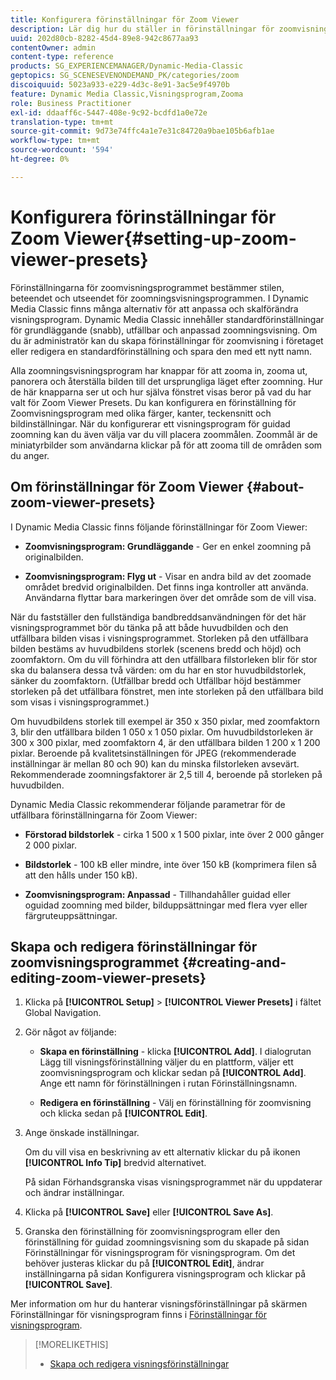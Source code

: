 ```yaml
---
title: Konfigurera förinställningar för Zoom Viewer
description: Lär dig hur du ställer in förinställningar för zoomvisningsprogrammet.
uuid: 202d80cb-8282-45d4-89e8-942c8677aa93
contentOwner: admin
content-type: reference
products: SG_EXPERIENCEMANAGER/Dynamic-Media-Classic
geptopics: SG_SCENESEVENONDEMAND_PK/categories/zoom
discoiquuid: 5023a933-e229-4d3c-8e91-3ac5e9f4970b
feature: Dynamic Media Classic,Visningsprogram,Zooma
role: Business Practitioner
exl-id: ddaaff6c-5447-408e-9c92-bcdfd1a0e72e
translation-type: tm+mt
source-git-commit: 9d73e74ffc4a1e7e31c84720a9bae105b6afb1ae
workflow-type: tm+mt
source-wordcount: '594'
ht-degree: 0%

---
```


# Konfigurera förinställningar för Zoom Viewer{#setting-up-zoom-viewer-presets}

Förinställningarna för zoomvisningsprogrammet bestämmer stilen, beteendet och utseendet för zoomningsvisningsprogrammen. I Dynamic Media Classic finns många alternativ för att anpassa och skalförändra visningsprogram. Dynamic Media Classic innehåller standardförinställningar för grundläggande (snabb), utfällbar och anpassad zoomningsvisning. Om du är administratör kan du skapa förinställningar för zoomvisning i företaget eller redigera en standardförinställning och spara den med ett nytt namn.

Alla zoomningsvisningsprogram har knappar för att zooma in, zooma ut, panorera och återställa bilden till det ursprungliga läget efter zoomning. Hur de här knapparna ser ut och hur själva fönstret visas beror på vad du har valt för Zoom Viewer Presets. Du kan konfigurera en förinställning för Zoomvisningsprogram med olika färger, kanter, teckensnitt och bildinställningar. När du konfigurerar ett visningsprogram för guidad zoomning kan du även välja var du vill placera zoommålen. Zoommål är de miniatyrbilder som användarna klickar på för att zooma till de områden som du anger.

## Om förinställningar för Zoom Viewer {#about-zoom-viewer-presets}

I Dynamic Media Classic finns följande förinställningar för Zoom Viewer:

* **Zoomvisningsprogram: Grundläggande**  - Ger en enkel zoomning på originalbilden.

* **Zoomvisningsprogram: Flyg ut**  - Visar en andra bild av det zoomade området bredvid originalbilden. Det finns inga kontroller att använda. Användarna flyttar bara markeringen över det område som de vill visa.

När du fastställer den fullständiga bandbreddsanvändningen för det här visningsprogrammet bör du tänka på att både huvudbilden och den utfällbara bilden visas i visningsprogrammet. Storleken på den utfällbara bilden bestäms av huvudbildens storlek (scenens bredd och höjd) och zoomfaktorn. Om du vill förhindra att den utfällbara filstorleken blir för stor ska du balansera dessa två värden: om du har en stor huvudbildstorlek, sänker du zoomfaktorn. (Utfällbar bredd och Utfällbar höjd bestämmer storleken på det utfällbara fönstret, men inte storleken på den utfällbara bild som visas i visningsprogrammet.)

Om huvudbildens storlek till exempel är 350 x 350 pixlar, med zoomfaktorn 3, blir den utfällbara bilden 1 050 x 1 050 pixlar. Om huvudbildstorleken är 300 x 300 pixlar, med zoomfaktorn 4, är den utfällbara bilden 1 200 x 1 200 pixlar. Beroende på kvalitetsinställningen för JPEG (rekommenderade inställningar är mellan 80 och 90) kan du minska filstorleken avsevärt. Rekommenderade zoomningsfaktorer är 2,5 till 4, beroende på storleken på huvudbilden.

Dynamic Media Classic rekommenderar följande parametrar för de utfällbara förinställningarna för Zoom Viewer:

* **Förstorad bildstorlek**  - cirka 1 500 x 1 500 pixlar, inte över 2 000 gånger 2 000 pixlar.

* **Bildstorlek**  - 100 kB eller mindre, inte över 150 kB (komprimera filen så att den hålls under 150 kB).

* **Zoomvisningsprogram: Anpassad**  - Tillhandahåller guidad eller oguidad zoomning med bilder, bilduppsättningar med flera vyer eller färgruteuppsättningar.

## Skapa och redigera förinställningar för zoomvisningsprogrammet {#creating-and-editing-zoom-viewer-presets}

1. Klicka på **[!UICONTROL Setup]** > **[!UICONTROL Viewer Presets]** i fältet Global Navigation.
1. Gör något av följande:

   * **Skapa en förinställning**  - klicka  **[!UICONTROL Add]**. I dialogrutan Lägg till visningsförinställning väljer du en plattform, väljer ett zoomvisningsprogram och klickar sedan på **[!UICONTROL Add]**. Ange ett namn för förinställningen i rutan Förinställningsnamn.

   * **Redigera en förinställning**  - Välj en förinställning för zoomvisning och klicka sedan på  **[!UICONTROL Edit]**.

1. Ange önskade inställningar.

   Om du vill visa en beskrivning av ett alternativ klickar du på ikonen **[!UICONTROL Info Tip]** bredvid alternativet.

   På sidan Förhandsgranska visas visningsprogrammet när du uppdaterar och ändrar inställningar.

1. Klicka på **[!UICONTROL Save]** eller **[!UICONTROL Save As]**.
1. Granska den förinställning för zoomvisningsprogram eller den förinställning för guidad zoomningsvisning som du skapade på sidan Förinställningar för visningsprogram för visningsprogram. Om det behöver justeras klickar du på **[!UICONTROL Edit]**, ändrar inställningarna på sidan Konfigurera visningsprogram och klickar på ****[!UICONTROL Save]****.

Mer information om hur du hanterar visningsförinställningar på skärmen Förinställningar för visningsprogram finns i [Förinställningar för visningsprogram](application-setup.md#viewer_presets).

>[!MORELIKETHIS]
>
>* [Skapa och redigera visningsförinställningar](application-setup.md#adding_and_editing_viewer_presets)

